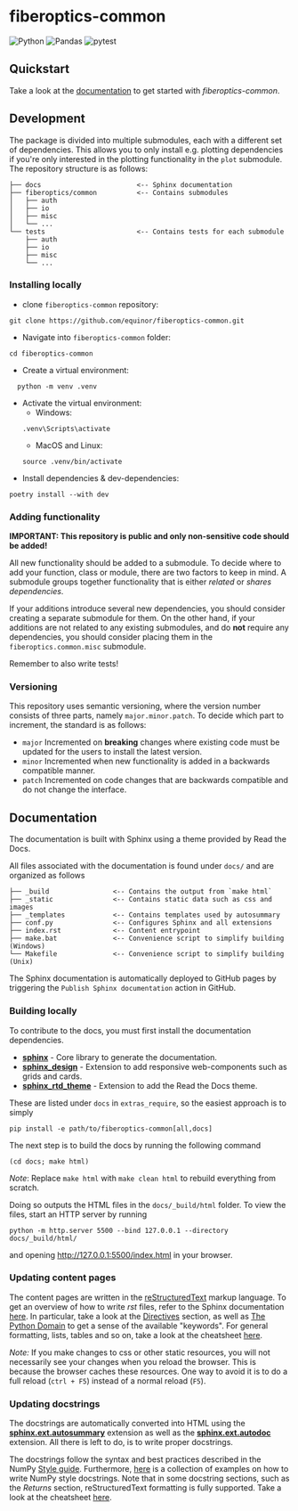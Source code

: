 # fiberoptics-common

![Python](https://img.shields.io/badge/python-%23239120.svg?style=for-the-badge&logo=python&logoColor=white)
![Pandas](https://img.shields.io/badge/pandas-%23239120.svg?style=for-the-badge&logo=pandas&logoColor=white)
![pytest](https://img.shields.io/badge/pytest-%23239120.svg?style=for-the-badge&logo=pytest&logoColor=white)

## Quickstart

Take a look at the [documentation](https://equinor.github.io/fiberoptics-common/) to get started with _fiberoptics-common_.

## Development

The package is divided into multiple submodules, each with a different set of dependencies.
This allows you to only install e.g. plotting dependencies if you're only interested in the plotting functionality in the `plot` submodule. The repository structure is as follows:

```
├── docs                        <-- Sphinx documentation
├── fiberoptics/common          <-- Contains submodules
│   ├── auth
│   ├── io
│   ├── misc
│   └── ...
└── tests                       <-- Contains tests for each submodule
    ├── auth
    ├── io
    ├── misc
    └── ...
```

### Installing locally

- clone `fiberoptics-common` repository:

```
git clone https://github.com/equinor/fiberoptics-common.git
```

- Navigate into `fiberoptics-common` folder:

```
cd fiberoptics-common
```

- Create a virtual environment:

```
  python -m venv .venv
```

- Activate the virtual environment:
  - Windows:
  ```
  .venv\Scripts\activate
  ```
  - MacOS and Linux:
  ```
  source .venv/bin/activate
  ```
- Install dependencies & dev-dependencies:

```
poetry install --with dev
```

### Adding functionality

**IMPORTANT: This repository is public and only non-sensitive code should be added!**

All new functionality should be added to a submodule. To decide where to add your function, class or module, there are two factors to keep in mind. A submodule groups together functionality that is either _related_ or _shares dependencies_.

If your additions introduce several new dependencies, you should consider creating a separate submodule for them. On the other hand, if your additions are not related to any existing submodules, and do **not** require any dependencies, you should consider placing them in the `fiberoptics.common.misc` submodule.

Remember to also write tests!

### Versioning

This repository uses semantic versioning, where the version number consists of three parts, namely `major.minor.patch`. To decide which part to increment, the standard is as follows:

- `major` Incremented on **breaking** changes where existing code must be updated for the users to install the latest version.
- `minor` Incremented when new functionality is added in a backwards compatible manner.
- `patch` Incremented on code changes that are backwards compatible and do not change the interface.

## Documentation

The documentation is built with Sphinx using a theme provided by Read the Docs.

All files associated with the documentation is found under `docs/` and are organized as follows

```
├── _build                <-- Contains the output from `make html`
├── _static               <-- Contains static data such as css and images
├── _templates            <-- Contains templates used by autosummary
├── conf.py               <-- Configures Sphinx and all extensions
├── index.rst             <-- Content entrypoint
├── make.bat              <-- Convenience script to simplify building (Windows)
└── Makefile              <-- Convenience script to simplify building (Unix)
```

The Sphinx documentation is automatically deployed to GitHub pages by triggering the `Publish Sphinx documentation` action in GitHub.

### Building locally

To contribute to the docs, you must first install the documentation dependencies.

- [**sphinx**](https://www.sphinx-doc.org/en/master/) - Core library to generate the documentation.
- [**sphinx_design**](https://sphinx-design.readthedocs.io/en/latest/) - Extension to add responsive web-components such as grids and cards.
- [**sphinx_rtd_theme**](https://sphinx-rtd-theme.readthedocs.io/en/stable/index.html) - Extension to add the Read the Docs theme.

These are listed under `docs` in `extras_require`, so the easiest approach is to simply

```
pip install -e path/to/fiberoptics-common[all,docs]
```

The next step is to build the docs by running the following command

```
(cd docs; make html)
```

_Note_: Replace `make html` with `make clean html` to rebuild everything from scratch.

Doing so outputs the HTML files in the `docs/_build/html` folder. To view the files, start an HTTP server by running

```
python -m http.server 5500 --bind 127.0.0.1 --directory docs/_build/html/
```

and opening http://127.0.0.1:5500/index.html in your browser.

### Updating content pages

The content pages are written in the [reStructuredText](https://docutils.sourceforge.io/rst.html) markup language. To get an overview of how to write _rst_ files, refer to the Sphinx documentation [here](https://www.sphinx-doc.org/en/master/usage/restructuredtext/index.html). In particular, take a look at the [Directives](https://www.sphinx-doc.org/en/master/usage/restructuredtext/directives.html) section, as well as [The Python Domain](https://www.sphinx-doc.org/en/master/usage/restructuredtext/domains.html#the-python-domain) to get a sense of the available "keywords".
For general formatting, lists, tables and so on, take a look at the cheatsheet [here](https://docs.generic-mapping-tools.org/6.2/rst-cheatsheet.html).

_Note:_ If you make changes to css or other static resources, you will not necessarily see your changes when you reload the browser. This is because the browser caches these resources. One way to avoid it is to do a full reload (`ctrl + F5`) instead of a normal reload (`F5`).

### Updating docstrings

The docstrings are automatically converted into HTML using the [**sphinx.ext.autosummary**](https://www.sphinx-doc.org/en/master/usage/extensions/autosummary.html) extension as well as the [**sphinx.ext.autodoc**](https://www.sphinx-doc.org/en/master/usage/extensions/autodoc.html) extension. All there is left to do, is to write proper docstrings.

The docstrings follow the syntax and best practices described in the NumPy [Style guide](https://numpydoc.readthedocs.io/en/latest/format.html). Furthermore, [here](https://sphinxcontrib-napoleon.readthedocs.io/en/latest/example_numpy.html) is a collection of examples on how to write NumPy style docstrings. Note that in some docstring sections, such as the _Returns_ section, reStructuredText formatting is fully supported. Take a look at the cheatsheet [here](https://docs.generic-mapping-tools.org/6.2/rst-cheatsheet.html).
